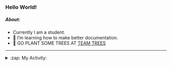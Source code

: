 ### Hello World!

##### About:
- Currently I am a student.
- 🌱 I’m learning how to make better documentation.
- 🌱 GO PLANT SOME TREES AT [TEAM TREES](https://teamtrees.org/)

---
<details>
  <summary>:zap: My Activity:</summary>
  
<!--START_SECTION:waka-->
![Code Time](http://img.shields.io/badge/Code%20Time-1%2C137%20hrs%2049%20mins-blue)

**I'm a Night 🦉** 

```text
🌞 Morning                1470 commits        ██░░░░░░░░░░░░░░░░░░░░░░░   09.37 % 
🌆 Daytime                5498 commits        █████████░░░░░░░░░░░░░░░░   35.06 % 
🌃 Evening                4522 commits        ███████░░░░░░░░░░░░░░░░░░   28.84 % 
🌙 Night                  4192 commits        ███████░░░░░░░░░░░░░░░░░░   26.73 % 
```
📅 **I'm Most Productive on Wednesday** 

```text
Monday                   2340 commits        ████░░░░░░░░░░░░░░░░░░░░░   14.92 % 
Tuesday                  2061 commits        ███░░░░░░░░░░░░░░░░░░░░░░   13.14 % 
Wednesday                3612 commits        ██████░░░░░░░░░░░░░░░░░░░   23.03 % 
Thursday                 1981 commits        ███░░░░░░░░░░░░░░░░░░░░░░   12.63 % 
Friday                   1525 commits        ██░░░░░░░░░░░░░░░░░░░░░░░   09.72 % 
Saturday                 1391 commits        ██░░░░░░░░░░░░░░░░░░░░░░░   08.87 % 
Sunday                   2772 commits        ████░░░░░░░░░░░░░░░░░░░░░   17.68 % 
```


📊 **This Week I Spent My Time On** 

```text
🔥 Editors: 
VS Code                  59 mins             █████████████████████████   100.00 % 

🐱‍💻 Projects: 
praise                   59 mins             █████████████████████████   100.00 % 
```


 Last Updated on 26/06/2023 14:08:02 UTC
<!--END_SECTION:waka-->
</details>
